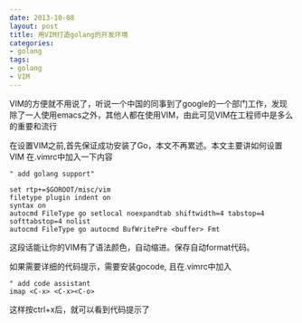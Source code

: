 ```yaml
---
date: 2013-10-08
layout: post
title: 用VIM打造golang的开发环境
categories:
- golang
tags:
- golang
- VIM
---
```



VIM的方便就不用说了，听说一个中国的同事到了google的一个部门工作，发现除了一人使用emacs之外，其他人都在使用VIM，由此可见VIM在工程师中是多么的重要和流行


在设置VIM之前,首先保证成功安装了Go，本文不再累述。本文主要讲如何设置VIM
在.vimrc中加入一下内容

    " add golang support"

    set rtp+=$GOROOT/misc/vim
    filetype plugin indent on
    syntax on
    autocmd FileType go setlocal noexpandtab shiftwidth=4 tabstop=4 softtabstop=4 nolist
    autocmd FileType go autocmd BufWritePre <buffer> Fmt


这段话能让你的VIM有了语法颜色，自动缩进。保存自动format代码。

如果需要详细的代码提示，需要安装gocode, 且在.vimrc中加入

    " add code assistant
    imap <C-x> <C-x><C-o>

这样按ctrl+x后，就可以看到代码提示了




